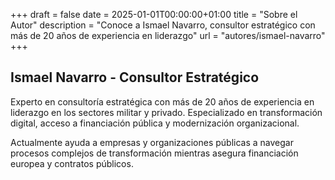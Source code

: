 +++ 
draft = false
date = 2025-01-01T00:00:00+01:00
title = "Sobre el Autor"
description = "Conoce a Ismael Navarro, consultor estratégico con más de 20 años de experiencia en liderazgo"
url = "autores/ismael-navarro"
+++

## Ismael Navarro - Consultor Estratégico

Experto en consultoría estratégica con más de 20 años de experiencia en liderazgo en los sectores militar y privado. Especializado en transformación digital, acceso a financiación pública y modernización organizacional.

Actualmente ayuda a empresas y organizaciones públicas a navegar procesos complejos de transformación mientras asegura financiación europea y contratos públicos.
